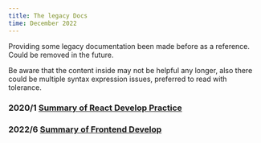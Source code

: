 ```yaml
---
title: The legacy Docs
time: December 2022
---
```


Providing some legacy documentation been made before as a reference. Could be removed in the future.    

Be aware that the content inside may not be helpful any longer, also there could be multiple syntax expression issues, preferred to read with tolerance.  

### 2020/1 [Summary of React Develop Practice](https://github.com/ibarapascal/access-catalog/tree/master/blog/summary-of-react-develop-practice)

### 2022/6 [Summary of Frontend Develop](https://github.com/ibarapascal/access-catalog/tree/master/blog/summary-of-frontend-develop)

